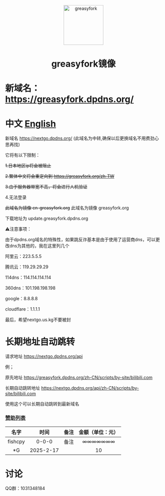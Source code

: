 <div align="center">

<img src="https://imgse.fishcpy.top/upload/thumbnails/2025/w800/logofishcompressed.png" width="128" height="128" alt="greasyfork">

# greasyfork镜像<br>

</div>

# 新域名：https://greasyfork.dpdns.org/

# 中文 [English](/README_English.md)


新域名 https://nextgo.dpdns.org/ (此域名为中转,确保以后更换域名不用费劲心思再找)

它将有以下限制：

~~1.日本地区ip将会被阻止~~

~~2.繁体中文将会重定向到 https://greasyfork.org/zh-TW~~

~~3.由于服务器带宽不高，将会进行人机验证~~

4.无法登录

~~此域名为镜像 cn-greasyfork.org~~  此域名为镜像 greasyfork.org

下载地址为 update.greasyfork.dpdns.org

⚠️注意事项：

由于dpdns.org域名的特殊性，如果跳反诈基本是由于使用了运营商dns，可以更改dns为其他的，我在这里列几个

阿里云：223.5.5.5

腾讯云：119.29.29.29

114dns：114.114.114.114

360dns：101.198.198.198

google：8.8.8.8

cloudflare：1.1.1.1

最后，希望nextgo.us.kg不要被封

# 长期地址自动跳转

请求地址 https://nextgo.dpdns.org/api

例；

原先地址   https://greasyfork.dpdns.org/zh-CN/scripts/by-site/bilibili.com

长期自动跳转地址  https://nextgo.dpdns.org/api/zh-CN/scripts/by-site/bilibili.com

使用这个可以长期自动跳转到最新域名

### [赞助列表](https://z.fishcpy.top/)

| 名字      | 时间 | 备注     | 金额（单位：元）     |
| :---:        |    :----:   |          :---: |          :---: |
| fishcpy      | 0-0-0       | 备注   | ∞∞∞∞∞∞∞   |
| *G   | 	2025-2-17        |       | 10      |

# 讨论

QQ群：1031348184
